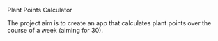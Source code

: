 Plant Points Calculator

The project aim is to create an app that calculates plant points over the course of a week (aiming for 30).
